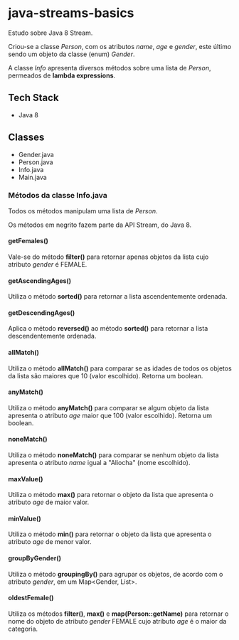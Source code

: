 # java-streams-basics

Estudo sobre Java 8 Stream.

Criou-se a classe *Person*, com os atributos *name*, *age* e *gender*, este último sendo um objeto da classe (enum) *Gender*.

A classe *Info* apresenta diversos métodos sobre uma lista de *Person*, permeados de **lambda expressions**.


## Tech Stack

* Java 8

## Classes

* Gender.java
* Person.java
* Info.java
* Main.java

### Métodos da classe Info.java

Todos os métodos manipulam uma lista de *Person*.

Os métodos em negrito fazem parte da API Stream, do Java 8.

#### getFemales()

Vale-se do método **filter()** para retornar apenas objetos da lista cujo atributo _gender_ é FEMALE.

#### getAscendingAges()

Utiliza o método **sorted()** para retornar a lista ascendentemente ordenada.

#### getDescendingAges()

Aplica o método **reversed()** ao método **sorted()** para retornar a lista descendentemente ordenada.

#### allMatch()

Utiliza o método **allMatch()** para comparar se as idades de todos os objetos da lista são maiores que 10 (valor escolhido). Retorna um boolean.

#### anyMatch()

Utiliza o método **anyMatch()** para comparar se algum objeto da lista apresenta o atributo _age_ maior que 100 (valor escolhido). Retorna um boolean.

#### noneMatch()

Utiliza o método **noneMatch()** para comparar se nenhum objeto da lista apresenta o atributo _name_ igual a "Aliocha" (nome escolhido).


#### maxValue()

Utiliza o método **max()** para retornar o objeto da lista que apresenta o atributo _age_ de maior valor.

#### minValue()

Utiliza o método **min()** para retornar o objeto da lista que apresenta o atributo _age_ de menor valor.

#### groupByGender()

Utiliza o método **groupingBy()** para agrupar os objetos, de acordo com o atributo _gender_, em um Map<Gender, List<Person>>.
  
#### oldestFemale()

Utiliza os métodos **filter()**, **max()** e **map(Person::getName)** para retornar o nome do objeto de atributo _gender_ FEMALE cujo atributo _age_ é o maior da categoria.

